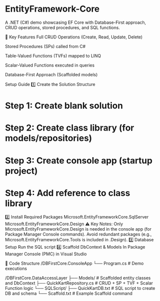 # EntityFramework-Core
A .NET (C#) demo showcasing EF Core with Database-First approach, CRUD operations, stored procedures, and SQL functions.  


🌟 Key Features
 Full CRUD Operations (Create, Read, Update, Delete)  
 
 Stored Procedures (SPs) called from C#  
 
 Table-Valued Functions (TVFs) mapped to LINQ  
 
 Scalar-Valued Functions executed in queries  
 
 Database-First Approach (Scaffolded models)  
 

Setup Guide
1️⃣ Create the Solution Structure
  # Step 1: Create blank solution 
  # Step 2: Create class library (for models/repositories)
  # Step 3: Create console app (startup project)
  # Step 4: Add reference to class library
2️⃣ Install Required Packages
  Microsoft.EntityFrameworkCore.SqlServer
  Microsoft.EntityFrameworkCore.Design
  ⚠️ Key Notes:
  Only Microsoft.EntityFrameworkCore.Design is needed in the console app (for Package Manager Console commands).
  Avoid redundant packages (e.g., Microsoft.EntityFrameworkCore.Tools is included in .Design).
3️⃣ Database Setup
  Run the SQL script 
4️⃣ Scaffold DbContext & Models
  In Package Manager Console (PMC) in Visual Studio

📂 Code Structure
/DBFirstCore.ConsoleApp
  └── Program.cs                   # Demo executions

/DBFirstCore.DataAccessLayer
  ├── Models/                      # Scaffolded entity classes and DbContext
  ├── QuickKartRepository.cs       # CRUD + SP + TVF + Scalar Function logic
  └── SQLScript/
       ├── QuickKartDB.txt         # SQL script to create DB and schema
       └── Scaffold.txt            # Example Scaffold command

 
